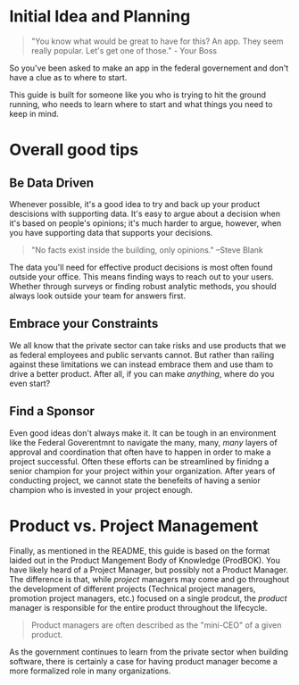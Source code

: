 # Initial Idea and Planning
>"You know what would be great to have for this? An app. They seem really popular. Let's get one of those." - Your Boss

So you've been asked to make an app in the federal governement and don't have a clue as to where to start. 

This guide is built for someone like you who is trying to hit the ground running, who needs to learn where to start and what things you need to keep in mind. 


# Overall good tips

## Be Data Driven
Whenever possible, it's a good idea to try and back up your product descisions with supporting data. It's easy to argue about a decision when it's based on people's opinions; it's much harder to argue, however, when you have supporting data that supports your decisions.  

>"No facts exist inside the building, only opinions." 
>–Steve Blank

The data you'll need for effective product decisions is most often found outside your office. This means finding ways to reach out to your users. Whether through surveys or finding robust analytic methods, you should always look outside your team for answers first. 

## Embrace your Constraints
We all know that the private sector can take risks and use products that we as federal employees and public servants cannot. But rather than railing against these limitations we can instead embrace them and use tham to drive a better product. After all, if you can make *anything*, where do you even start?

## Find a Sponsor
Even good ideas don't always make it. It can be tough in an environment like the Federal Goverentmnt to navigate the many, many, *many* layers of approval and coordination that often have to happen in order to make a project successful. Often these efforts can be streamlined by finidng a senior champion for your project within your organization. After years of conducting project, we cannot state the benefeits of having a senior champion who is invested in your project enough.

# Product vs. Project Management
Finally, as mentioned in the README, this guide is based on the format laided out in the Product Mangement Body of Knowledge (ProdBOK). You have likely heard of a Project Manager, but possibly not a Product Manager. The difference is that, while *project* managers may come and go throughout the development of different projects (Technical project managers, promotion project managers, etc.) focused on a single prodcut, the *product* manager is responsible for the entire product throughout the lifecycle.

> Product managers are often described as the "mini-CEO" of a given product.

As the government continues to learn from the private sector when building software, there is certainly a case for having product manager become a more formalized role in many organizations. 